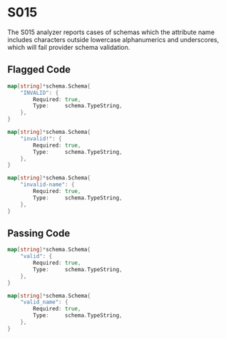 # S015

The S015 analyzer reports cases of schemas which the attribute name
includes characters outside lowercase alphanumerics and underscores,
which will fail provider schema validation.

## Flagged Code

```go
map[string]*schema.Schema{
    "INVALID": {
        Required: true,
        Type:     schema.TypeString,
    },
}

map[string]*schema.Schema{
    "invalid!": {
        Required: true,
        Type:     schema.TypeString,
    },
}

map[string]*schema.Schema{
    "invalid-name": {
        Required: true,
        Type:     schema.TypeString,
    },
}
```

## Passing Code

```go
map[string]*schema.Schema{
    "valid": {
        Required: true,
        Type:     schema.TypeString,
    },
}

map[string]*schema.Schema{
    "valid_name": {
        Required: true,
        Type:     schema.TypeString,
    },
}
```

